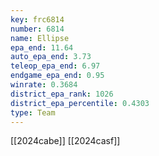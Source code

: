 ```yaml
---
key: frc6814
number: 6814
name: Ellipse
epa_end: 11.64
auto_epa_end: 3.73
teleop_epa_end: 6.97
endgame_epa_end: 0.95
winrate: 0.3684
district_epa_rank: 1026
district_epa_percentile: 0.4303
type: Team
---
```

[[2024cabe]]
[[2024casf]]
